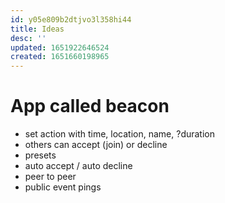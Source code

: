 ```yaml
---
id: y05e809b2dtjvo3l358hi44
title: Ideas
desc: ''
updated: 1651922646524
created: 1651660198965
---
```


# App called beacon

- set action with time, location, name, ?duration
- others can accept (join) or decline
- presets
- auto accept / auto decline
- peer to peer
- public event pings
